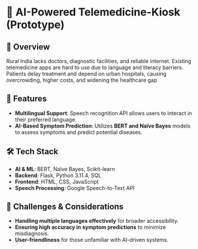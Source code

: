  # 🏥 AI-Powered Telemedicine-Kiosk (Prototype)  

## 📌 Overview  
Rural India lacks doctors, diagnostic facilities, and reliable internet. Existing telemedicine apps are hard to use due to language and literacy barriers. Patients delay treatment and depend on urban hospitals, causing overcrowding, higher costs, and widening the healthcare gap

## 🚀 Features  
- **Multilingual Support**: Speech recognition API allows users to interact in their preferred language.  
- **AI-Based Symptom Prediction**: Utilizes **BERT and Naïve Bayes** models to assess symptoms and predict potential diseases.  

## 🛠️ Tech Stack  
- **AI & ML**: BERT, Naïve Bayes, Scikit-learn  
- **Backend**: Flask, Python 3.11.4, SQL  
- **Frontend**: HTML, CSS, JavaScript  
- **Speech Processing**: Google Speech-to-Text API  

## 🎯 Challenges & Considerations  
- **Handling multiple languages effectively** for broader accessibility.  
- **Ensuring high accuracy in symptom predictions** to minimize misdiagnosis.  
- **User-friendliness** for those unfamiliar with AI-driven systems.  


